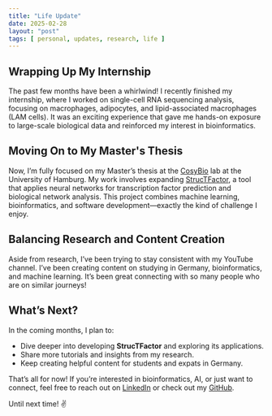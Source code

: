 ```yaml
---
title: "Life Update"
date: 2025-02-28
layout: "post"
tags: [ personal, updates, research, life ]
---
```


## Wrapping Up My Internship

The past few months have been a whirlwind! I recently finished my internship, where I worked on single-cell RNA
sequencing analysis, focusing on macrophages, adipocytes, and lipid-associated macrophages (LAM cells). It was an
exciting experience that gave me hands-on exposure to large-scale biological data and reinforced my interest in
bioinformatics.

## Moving On to My Master's Thesis

Now, I’m fully focused on my Master’s thesis at the [CosyBio](https://www.cosy.bio/) lab at the University of Hamburg.
My work involves expanding [StrucTFactor](https://apps.cosy.bio/StrucTFactor/), a tool that applies neural networks for
transcription factor prediction and biological network analysis. This project combines machine learning, bioinformatics,
and software development—exactly the kind of challenge I enjoy.

## Balancing Research and Content Creation

Aside from research, I’ve been trying to stay consistent with my YouTube channel. I’ve been creating content on studying
in Germany, bioinformatics, and machine learning. It’s been great connecting with so many people who are on similar
journeys!

## What’s Next?

In the coming months, I plan to:

- Dive deeper into developing **StrucTFactor** and exploring its applications.
- Share more tutorials and insights from my research.
- Keep creating helpful content for students and expats in Germany.

That’s all for now! If you’re interested in bioinformatics, AI, or just want to connect, feel free to reach out
on [LinkedIn](https://www.linkedin.com/in/mohamed-abouzid/) or check out my [GitHub](https://github.com/MohamedAbouzid1).

Until next time! ✌️  
